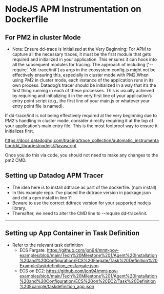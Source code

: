 # NodeJS APM Instrumentation on Dockerfile
## For PM2 in cluster Mode
- Note: Ensure dd-trace is Initialized at the Very Beginning: For APM to capture all the necessary traces, it must be the first module that gets required and initialized in your application. This ensures it can hook into all the subsequent modules for tracing. The approach of including ['--require', 'dd-trace/init'] as args in the ecosystem.config.js might not be effectively ensuring this, especially in cluster mode with PM2.When using PM2 in cluster mode, each instance of the application runs in its own process. Datadog’s tracer should be initialized in a way that it’s the first thing running in each of these processes. This is usually achieved by requiring and initializing it in the very first line of your application’s entry point script (e.g., the first line of your main.js or whatever your entry point file is named).
 
If dd-trace/init is not being effectively required at the very beginning due to PM2's handling in cluster mode, consider directly requiring it at the top of your application’s main entry file. This is the most foolproof way to ensure it initializes first.
 
https://docs.datadoghq.com/tracing/trace_collection/automatic_instrumentation/dd_libraries/nodejs/#javascript
 
Once you do this via code, you should not need to make any changes to the pm2 CMD.
## Setting up Datadog APM Tracer
- The idea here is to install ddtrace as part of the dockerfile. (npm install)
- In this example repo. I've placed the ddtrace version in package.json and did a cpm install in line 11
- Beware to use the correct ddtrace version for your supported nodejs library.
- Thereafter, we need to alter the CMD line to --require dd-trace/init.
---
## Setting up App Container in Task Definition
- Refer to the relevant task definition
  - ECS Fargate: https://github.com/jon94/mmt-pov-examples/blob/main/Tech%20Milestone%201/Agent%20Installation%20and%20Configuration/ECS%20Fargate/Task%20Definition%20Example/taskdefinition_ecsfargate.json
  - ECS on EC2: https://github.com/jon94/mmt-pov-examples/blob/main/Tech%20Milestone%201/Agent%20Installation%20and%20Configuration/ECS%20on%20EC2/Task%20Definition%20Example/taskdefinition_app.json